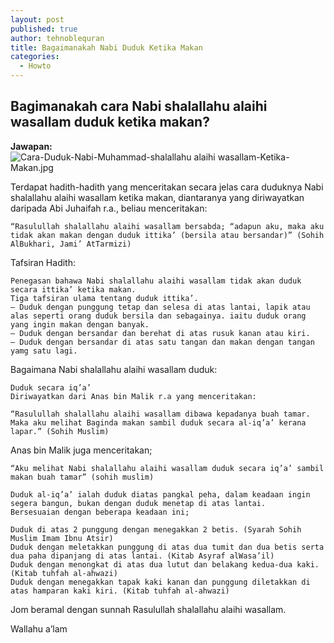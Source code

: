 ```yaml
---
layout: post
published: true
author: tehnoblequran
title: Bagaimanakah Nabi Duduk Ketika Makan
categories:
  - Howto
---
```

## Bagimanakah cara Nabi shalallahu alaihi wasallam duduk ketika makan?

**Jawapan:**
![Cara-Duduk-Nabi-Muhammad-shalallahu alaihi wasallam-Ketika-Makan.jpg]({{site.baseurl}}/images/Cara-Duduk-Nabi-Muhammad-SAW-Ketika-Makan.jpg)

Terdapat hadith-hadith yang menceritakan secara jelas cara duduknya Nabi shalallahu alaihi wasallam ketika makan, diantaranya yang diriwayatkan daripada Abi Juhaifah r.a., beliau menceritakan:

    “Rasulullah shalallahu alaihi wasallam bersabda; “adapun aku, maka aku tidak akan makan dengan duduk ittika’ (bersila atau bersandar)” (Sohih AlBukhari, Jami’ AtTarmizi)

Tafsiran Hadith:

    Penegasan bahawa Nabi shalallahu alaihi wasallam tidak akan duduk secara ittika’ ketika makan.
    Tiga tafsiran ulama tentang duduk ittika’.
    – Duduk dengan punggung tetap dan selesa di atas lantai, lapik atau alas seperti orang duduk bersila dan sebagainya. iaitu duduk orang yang ingin makan dengan banyak.
    – Duduk dengan bersandar dan berehat di atas rusuk kanan atau kiri.
    – Duduk dengan bersandar di atas satu tangan dan makan dengan tangan yamg satu lagi.

Bagaimana Nabi shalallahu alaihi wasallam duduk:

    Duduk secara iq’a’
    Diriwayatkan dari Anas bin Malik r.a yang menceritakan:

    “Rasulullah shalallahu alaihi wasallam dibawa kepadanya buah tamar. Maka aku melihat Baginda makan sambil duduk secara al-iq’a’ kerana lapar.” (Sohih Muslim)

Anas bin Malik juga menceritakan;

    “Aku melihat Nabi shalallahu alaihi wasallam duduk secara iq’a’ sambil makan buah tamar” (sohih muslim)

    Duduk al-iq’a’ ialah duduk diatas pangkal peha, dalam keadaan ingin segera bangun, bukan dengan duduk menetap di atas lantai.
    Bersesuaian dengan beberapa keadaan ini;

    Duduk di atas 2 punggung dengan menegakkan 2 betis. (Syarah Sohih Muslim Imam Ibnu Atsir)
    Duduk dengan meletakkan punggung di atas dua tumit dan dua betis serta dua paha dipanjang di atas lantai. (Kitab Asyraf alWasa’il)
    Duduk dengan menongkat di atas dua lutut dan belakang kedua-dua kaki. (Kitab tuhfah al-ahwazi)
    Duduk dengan menegakkan tapak kaki kanan dan punggung diletakkan di atas hamparan kaki kiri. (Kitab tuhfah al-ahwazi)

Jom beramal dengan sunnah Rasulullah shalallahu alaihi wasallam.

Wallahu a’lam
